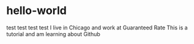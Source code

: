 # hello-world
test test test test
I live in Chicago and work at Guaranteed Rate
This is a tutorial and am learning about Github
